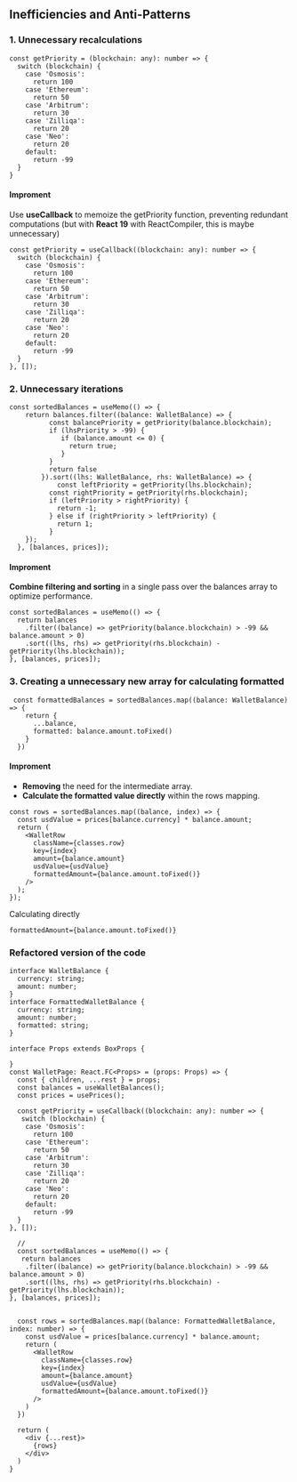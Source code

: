 ## Inefficiencies and Anti-Patterns
### 1. Unnecessary recalculations
```
const getPriority = (blockchain: any): number => {
  switch (blockchain) {
    case 'Osmosis':
      return 100
    case 'Ethereum':
      return 50
    case 'Arbitrum':
      return 30
    case 'Zilliqa':
      return 20
    case 'Neo':
      return 20
    default:
      return -99
  }
}
```
#### Improment
Use **useCallback** to memoize the getPriority function, preventing redundant computations (but with **React 19** with ReactCompiler, this is maybe unnecessary)
``` 
const getPriority = useCallback((blockchain: any): number => {
  switch (blockchain) {
    case 'Osmosis':
      return 100
    case 'Ethereum':
      return 50
    case 'Arbitrum':
      return 30
    case 'Zilliqa':
      return 20
    case 'Neo':
      return 20
    default:
      return -99
  }
}, []); 
```
### 2. Unnecessary iterations

```
const sortedBalances = useMemo(() => {
    return balances.filter((balance: WalletBalance) => {
		  const balancePriority = getPriority(balance.blockchain);
		  if (lhsPriority > -99) {
		     if (balance.amount <= 0) {
		       return true;
		     }
		  }
		  return false
		}).sort((lhs: WalletBalance, rhs: WalletBalance) => {
			const leftPriority = getPriority(lhs.blockchain);
		  const rightPriority = getPriority(rhs.blockchain);
		  if (leftPriority > rightPriority) {
		    return -1;
		  } else if (rightPriority > leftPriority) {
		    return 1;
		  }
    });
  }, [balances, prices]);
```
#### Improment
 **Combine filtering and sorting** in a single pass over the balances array to optimize performance.
```
const sortedBalances = useMemo(() => {
  return balances
    .filter((balance) => getPriority(balance.blockchain) > -99 && balance.amount > 0)
    .sort((lhs, rhs) => getPriority(rhs.blockchain) - getPriority(lhs.blockchain));
}, [balances, prices]); 
```
### 3. Creating a unnecessary new array for calculating formatted

```
 const formattedBalances = sortedBalances.map((balance: WalletBalance) => {
    return {
      ...balance,
      formatted: balance.amount.toFixed()
    }
  })

```
#### Improment
- **Removing** the need for the intermediate array. 
- **Calculate the formatted value directly** within the rows mapping. 
```
const rows = sortedBalances.map((balance, index) => {
  const usdValue = prices[balance.currency] * balance.amount;
  return (
    <WalletRow 
      className={classes.row}
      key={index}
      amount={balance.amount}
      usdValue={usdValue}
      formattedAmount={balance.amount.toFixed()} 
    />
  );
});
```
Calculating directly
```
formattedAmount={balance.amount.toFixed()}
```

### Refactored version of the code

```
interface WalletBalance {
  currency: string;
  amount: number;
}
interface FormattedWalletBalance {
  currency: string;
  amount: number;
  formatted: string;
}

interface Props extends BoxProps {

}
const WalletPage: React.FC<Props> = (props: Props) => {
  const { children, ...rest } = props;
  const balances = useWalletBalances();
  const prices = usePrices();

  const getPriority = useCallback((blockchain: any): number => {
   switch (blockchain) {
    case 'Osmosis':
      return 100
    case 'Ethereum':
      return 50
    case 'Arbitrum':
      return 30
    case 'Zilliqa':
      return 20
    case 'Neo':
      return 20
    default:
      return -99
  }
}, []); 
  
  //
  const sortedBalances = useMemo(() => {
   return balances
    .filter((balance) => getPriority(balance.blockchain) > -99 && balance.amount > 0)
    .sort((lhs, rhs) => getPriority(rhs.blockchain) - getPriority(lhs.blockchain));
}, [balances, prices]); 

  
  const rows = sortedBalances.map((balance: FormattedWalletBalance, index: number) => {
    const usdValue = prices[balance.currency] * balance.amount;
    return (
      <WalletRow 
        className={classes.row}
        key={index}
        amount={balance.amount}
        usdValue={usdValue}
        formattedAmount={balance.amount.toFixed()}
      />
    )
  })

  return (
    <div {...rest}>
      {rows}
    </div>
  )
}

```

    




